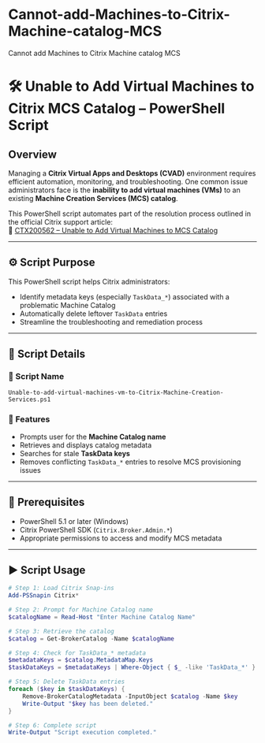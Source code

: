 # Cannot-add-Machines-to-Citrix-Machine-catalog-MCS
Cannot add Machines to Citrix Machine catalog MCS
# 🛠️ Unable to Add Virtual Machines to Citrix MCS Catalog – PowerShell Script

## Overview

Managing a **Citrix Virtual Apps and Desktops (CVAD)** environment requires efficient automation, monitoring, and troubleshooting. One common issue administrators face is the **inability to add virtual machines (VMs)** to an existing **Machine Creation Services (MCS) catalog**.

This PowerShell script automates part of the resolution process outlined in the official Citrix support article:  
🔗 [CTX200562 – Unable to Add Virtual Machines to MCS Catalog](https://support.citrix.com/s/article/CTX200562-unable-to-add-virtual-machines-vm-to-a-machine-creation-services-mcs-catalog?language=en_US)

---

## ⚙️ Script Purpose

This PowerShell script helps Citrix administrators:
- Identify metadata keys (especially `TaskData_*`) associated with a problematic Machine Catalog
- Automatically delete leftover `TaskData` entries
- Streamline the troubleshooting and remediation process

---

## 📄 Script Details

### 🧾 Script Name
`Unable-to-add-virtual-machines-vm-to-Citrix-Machine-Creation-Services.ps1`

### 🔧 Features
- Prompts user for the **Machine Catalog name**
- Retrieves and displays catalog metadata
- Searches for stale **TaskData keys**
- Removes conflicting `TaskData_*` entries to resolve MCS provisioning issues

---

## 🧰 Prerequisites

- PowerShell 5.1 or later (Windows)
- Citrix PowerShell SDK (`Citrix.Broker.Admin.*`)
- Appropriate permissions to access and modify MCS metadata

---

## ▶️ Script Usage

```powershell
# Step 1: Load Citrix Snap-ins
Add-PSSnapin Citrix*

# Step 2: Prompt for Machine Catalog name
$catalogName = Read-Host "Enter Machine Catalog Name"

# Step 3: Retrieve the catalog
$catalog = Get-BrokerCatalog -Name $catalogName

# Step 4: Check for TaskData_* metadata
$metadataKeys = $catalog.MetadataMap.Keys
$taskDataKeys = $metadataKeys | Where-Object { $_ -like 'TaskData_*' }

# Step 5: Delete TaskData entries
foreach ($key in $taskDataKeys) {
    Remove-BrokerCatalogMetadata -InputObject $catalog -Name $key
    Write-Output "$key has been deleted."
}

# Step 6: Complete script
Write-Output "Script execution completed."
